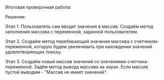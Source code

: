 Итоговая проверочная работа:

Решение:

Этап 1. Пользователь сам вводит значения в массив. Создаём метод заполнения массива с переменной, заданной пользователем.

Этап 2. Создаём метод перебирающий значения массива с счетчиком-переменной, которую будем увеличивать при нахождении значений удовлетворяющих поиску.

Этап 3. Создаём новый массив значений со значениями счетчика-переменной. Задём метод вывода массива на экран. Если массив пустой выводим - "Массив не имеет значений".


